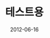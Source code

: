 ---
categories:
  - Development
  - VIM 
date: "2012-06-16"
description: remark-html README
slug: a
tags:
  - test
title: 테스트용
---